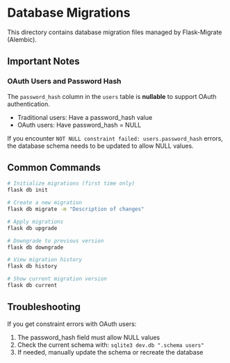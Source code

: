 # Database Migrations

This directory contains database migration files managed by Flask-Migrate (Alembic).

## Important Notes

### OAuth Users and Password Hash
The `password_hash` column in the `users` table is **nullable** to support OAuth authentication.
- Traditional users: Have a password_hash value
- OAuth users: Have password_hash = NULL

If you encounter `NOT NULL constraint failed: users.password_hash` errors, the database schema needs to be updated to allow NULL values.

## Common Commands

```bash
# Initialize migrations (first time only)
flask db init

# Create a new migration
flask db migrate -m "Description of changes"

# Apply migrations
flask db upgrade

# Downgrade to previous version
flask db downgrade

# View migration history
flask db history

# Show current migration version
flask db current
```

## Troubleshooting

If you get constraint errors with OAuth users:
1. The password_hash field must allow NULL values
2. Check the current schema with: `sqlite3 dev.db ".schema users"`
3. If needed, manually update the schema or recreate the database
